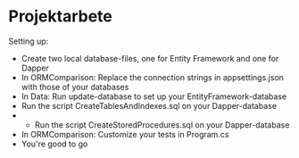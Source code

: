 # Projektarbete

Setting up:

* Create two local database-files, one for Entity Framework and one for Dapper
* In ORMComparison: Replace the connection strings in appsettings.json with those of your databases
* In Data: Run update-database to set up your EntityFramework-database
* Run the script CreateTablesAndIndexes.sql on your Dapper-database
* * Run the script CreateStoredProcedures.sql on your Dapper-database
* In ORMComparison: Customize your tests in Program.cs
* You're good to go
